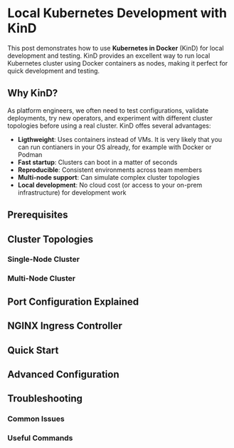 # Local Kubernetes Development with KinD

This post demonstrates how to use **Kubernetes in Docker** (KinD) for local development and testing. KinD provides an excellent way to run local Kubernetes cluster using Docker containers as nodes, making it perfect for quick development and testing.

## Why KinD?

As platform engineers, we often need to test configurations, validate deployments, try new operators, and experiment with different cluster topologies before using a real cluster. KinD offes several advantages:

- **Ligthweight**: Uses containers instead of VMs. It is very likely that you can run contianers in your OS already, for example with Docker or Podman
- **Fast startup**: Clusters can boot in a matter of seconds
- **Reproducible**: Consistent environments across team members
- **Multi-node support**: Can simulate complex cluster topologies
- **Local development**: No cloud cost (or access to your on-prem infrastructure) for development work

## Prerequisites

## Cluster Topologies

### Single-Node Cluster

### Multi-Node Cluster

## Port Configuration Explained

## NGINX Ingress Controller

## Quick Start

## Advanced Configuration

## Troubleshooting

### Common Issues

### Useful Commands



